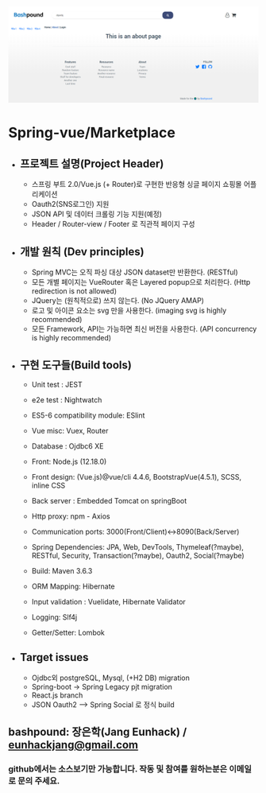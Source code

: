 ![Snapshot](snapshot-xl.PNG)

# Spring-vue/Marketplace
+ ## 프로젝트 설명(Project Header)
  + 스프링 부트 2.0/Vue.js (+ Router)로 구현한 반응형 싱글 페이지 쇼핑몰 어플리케이션
  + Oauth2(SNS로그인) 지원
  + JSON API 및 데이터 크롤링 기능 지원(예정)
  + Header / Router-view / Footer 로 직관적 페이지 구성

+ ## 개발 원칙 (Dev principles)
  + Spring MVC는 오직 파싱 대상 JSON dataset만 반환한다. (RESTful)
  + 모든 개별 페이지는 VueRouter 혹은 Layered popup으로 처리한다. (Http redirection is not allowed)
  + JQuery는 (원칙적으로) 쓰지 않는다. (No JQuery AMAP)
  + 로고 및 아이콘 요소는 svg 만을 사용한다. (imaging svg is highly recommended)
  + 모든 Framework, API는 가능하면 최신 버전을 사용한다. (API concurrency is highly recommended)

+ ## 구현 도구들(Build tools)
  + Unit test : JEST
  + e2e test : Nightwatch
  + ES5-6 compatibility module: ESlint
  + Vue misc: Vuex, Router
  
  + Database : Ojdbc6 XE 
  + Front: Node.js (12.18.0)
  + Front design: (Vue.js)@vue/cli 4.4.6, BootstrapVue(4.5.1), SCSS, inline CSS
  + Back server : Embedded Tomcat on springBoot
  + Http proxy: npm - Axios
  + Communication ports: 3000(Front/Client)<->8090(Back/Server)
  + Spring Dependencies: JPA, Web, DevTools, Thymeleaf(?maybe), RESTful, Security, Transaction(?maybe), Oauth2, Social(?maybe)
  + Build: Maven 3.6.3
  + ORM Mapping: Hibernate
  + Input validation : Vuelidate, Hibernate Validator
  + Logging: Slf4j
  + Getter/Setter: Lombok
  
+ ## Target issues
  + Ojdbc외 postgreSQL, Mysql, (+H2 DB) migration
  + Spring-boot -> Spring Legacy pjt migration
  + React.js branch
  + JSON Oauth2 --> Spring Social 로 정식 build

## bashpound: 장은학(Jang Eunhack) / eunhackjang@gmail.com
### github에서는 소스보기만 가능합니다. 작동 및 참여를 원하는분은 이메일로 문의 주세요.
